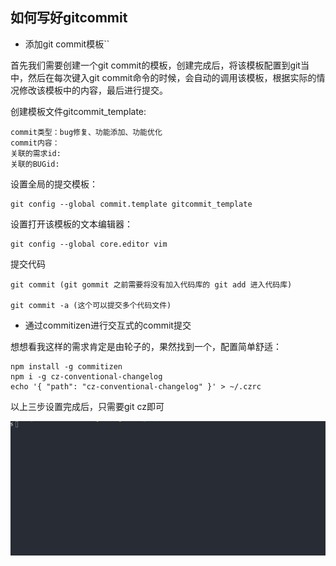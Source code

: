 ## 如何写好gitcommit

- 添加git commit模板``

首先我们需要创建一个git commit的模板，创建完成后，将该模板配置到git当中，然后在每次键入git commit命令的时候，会自动的调用该模板，根据实际的情况修改该模板中的内容，最后进行提交。

创建模板文件gitcommit_template:

````
commit类型：bug修复、功能添加、功能优化
commit内容：
关联的需求id:
关联的BUGid:
````

设置全局的提交模板：
````
git config --global commit.template gitcommit_template
````

设置打开该模板的文本编辑器：
````
git config --global core.editor vim
````

提交代码
````
git commit (git gommit 之前需要将没有加入代码库的 git add 进入代码库)

git commit -a (这个可以提交多个代码文件)
````

- 通过commitizen进行交互式的commit提交

想想看我这样的需求肯定是由轮子的，果然找到一个，配置简单舒适：

````
npm install -g commitizen
npm i -g cz-conventional-changelog
echo '{ "path": "cz-conventional-changelog" }' > ~/.czrc
````

以上三步设置完成后，只需要git cz即可

![gitcommit](/img/git/gitcommit.gif)

